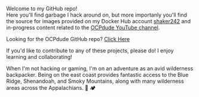 Welcome to my GitHub repo!\
Here you'll find garbage I hack around on, but more importanly you'll find the source for images provided on my Docker Hub account [shaker242](https://hub.docker.com/u/shaker242) and in-progress content related to the [OCPdude YouTube channel](https://www.youtube.com/c/OCPdude).

Looking for the OCPdude GitHub repo? [Click Here](https://github.com/ocpdude)

If you'd like to contribute to any of these projects, please do! I enjoy learning and collaborating!

When I'm not hacking or gaming, I'm on an adventure as an avid wilderness backpacker. Being on the east coast provides fantastic access to the Blue Ridge, Shenandoah, and Smoky Mountains, along with many wilderness areas across the Appalachians. 🥾 🏕

